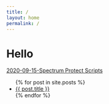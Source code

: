 ```yaml
---
title: /
layout: home
permalink: /
---
```


# Hello

[2020-09-15-Spectrum Protect Scripts](https://bigredau15.github.io/2020-09-15-spectrum-protect-scripts "IBMSPScripts")

<ul>
  {% for post in site.posts %}
    <li>
      <a href="{{ post.url }}">{{ post.title }}</a>
    </li>
  {% endfor %}
</ul>
